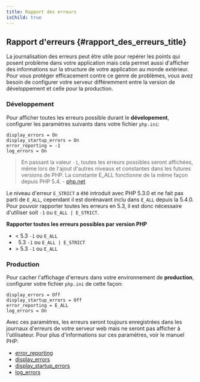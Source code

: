 ```yaml
---
title: Rapport des erreurs
isChild: true
---
```


## Rapport d'erreurs {#rapport_des_erreurs_title}

La journalisation des erreurs peut être utile pour repérer les points qui posent problème dans votre application mais 
cela permet aussi d'afficher des informations sur la structure de votre application au monde extérieur. Pour vous 
protéger efficacement contre ce genre de problèmes, vous avez besoin de configurer votre serveur différemment entre 
la version de développement et celle pour la production.

### Développement

Pour afficher toutes les erreurs possible durant le <strong>dévelopement</strong>, configurer les paramètres suivants 
dans votre fichier `php.ini`:

    display_errors = On
    display_startup_errors = On
    error_reporting = -1
    log_errors = On

> En passant la valeur `-1`, toutes les erreurs possibles seront affichées, même lors de l'ajout d'autres niveaux et 
> constantes dans les futures versions de PHP. La constante E_ALL fonctionne de la même façon depuis PHP 5.4. - 
> [php.net](http://php.net/manual/function.error-reporting.php)

Le niveau d'erreur `E_STRICT` a été introduit avec PHP 5.3.0 et ne fait pas parti de `E_ALL`, cependant il est 
dorénavant inclu dans `E_ALL` depuis la 5.4.0. Pour pouvoir rapporter toutes les erreurs en 5.3, il est donc nécessaire 
d'utiliser soit `-1` ou `E_ALL | E_STRICT`. 

**Rapporter toutes les erreurs possibles par version PHP**

* &lt; 5.3 `-1` ou `E_ALL`
* &nbsp; 5.3 `-1` ou `E_ALL | E_STRICT`
* &gt; 5.3 `-1` ou `E_ALL`

### Production

Pour cacher l'affichage d'erreurs dans votre environnement de <strong>production</strong>, configurer votre fichier 
`php.ini` de cette façon:

    display_errors = Off
    display_startup_errors = Off
    error_reporting = E_ALL
    log_errors = On

Avec ces paramètres, les erreurs seront toujours enregistrées dans les journaux d'erreurs de votre serveur web mais ne 
seront pas afficher à l'utilisateur. Pour plus d'informations sur ces paramètres, voir le manuel PHP:

* [error_reporting](http://php.net/manual/errorfunc.configuration.php#ini.error-reporting)
* [display_errors](http://php.net/manual/errorfunc.configuration.php#ini.display-errors)
* [display_startup_errors](http://php.net/manual/errorfunc.configuration.php#ini.display-startup-errors)
* [log_errors](http://php.net/manual/errorfunc.configuration.php#ini.log-errors)
